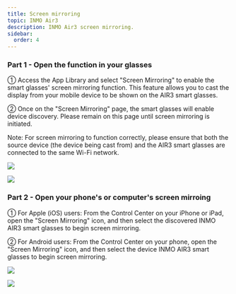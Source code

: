 ```yaml
---
title: Screen mirroring
topic: INMO Air3
description: INMO Air3 screen mirroring.
sidebar:
  order: 4
---
```


### Part 1 - Open the function in your glasses

① Access the App Library and select "Screen Mirroring" to enable the smart glasses' screen mirroring function. This feature allows you to cast the display from your mobile device to be shown on the AIR3 smart glasses.

② Once on the "Screen Mirroring" page, the smart glasses will enable device discovery. Please remain on this page until screen mirroring is initiated.

Note: For screen mirroring to function correctly, please ensure that both the source device (the device being cast from) and the AIR3 smart glasses are connected to the same Wi-Fi network.

![](public/images/air3/screen-mirroring-1.png)

![](public/images/air3/screen-mirroring-2.png)

### Part 2 - Open your phone's or computer's screen mirroing

① For Apple (iOS) users: From the Control Center on your iPhone or iPad, open the "Screen Mirroring" icon, and then select the discovered INMO AIR3 smart glasses to begin screen mirroring.

② For Android users: From the Control Center on your phone, open the "Screen Mirroring" icon, and then select the device INMO AIR3 smart glasses to begin screen mirroring.

![](public/images/air3/screen-mirroring-3.jpg)

![](public/images/air3/screen-mirroring-4.jpg)


